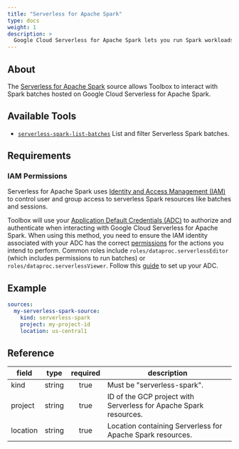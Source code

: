 ```yaml
---
title: "Serverless for Apache Spark"
type: docs
weight: 1
description: >
  Google Cloud Serverless for Apache Spark lets you run Spark workloads without requiring you to provision and manage your own Spark cluster.
---
```


## About

The [Serverless for Apache
Spark](https://cloud.google.com/dataproc-serverless/docs/overview) source allows
Toolbox to interact with Spark batches hosted on Google Cloud Serverless for
Apache Spark.

## Available Tools

- [`serverless-spark-list-batches`](../tools/serverless-spark/serverless-spark-list-batches.md)
  List and filter Serverless Spark batches.

## Requirements

### IAM Permissions

Serverless for Apache Spark uses [Identity and Access Management
(IAM)](https://cloud.google.com/bigquery/docs/access-control) to control user
and group access to serverless Spark resources like batches and sessions.

Toolbox will use your [Application Default Credentials
(ADC)](https://cloud.google.com/docs/authentication#adc) to authorize and
authenticate when interacting with Google Cloud Serverless for Apache Spark.
When using this method, you need to ensure the IAM identity associated with your
ADC has the correct
[permissions](https://cloud.google.com/dataproc-serverless/docs/concepts/iam)
for the actions you intend to perform. Common roles include
`roles/dataproc.serverlessEditor` (which includes permissions to run batches) or
`roles/dataproc.serverlessViewer`. Follow this
[guide](https://cloud.google.com/docs/authentication/provide-credentials-adc) to
set up your ADC.

## Example

```yaml
sources:
  my-serverless-spark-source:
    kind: serverless-spark
    project: my-project-id
    location: us-central1
```

## Reference

| **field** | **type** | **required** | **description**                                                   |
| --------- | :------: | :----------: | ----------------------------------------------------------------- |
| kind      |  string  |     true     | Must be "serverless-spark".                                       |
| project   |  string  |     true     | ID of the GCP project with Serverless for Apache Spark resources. |
| location  |  string  |     true     | Location containing Serverless for Apache Spark resources.        |
